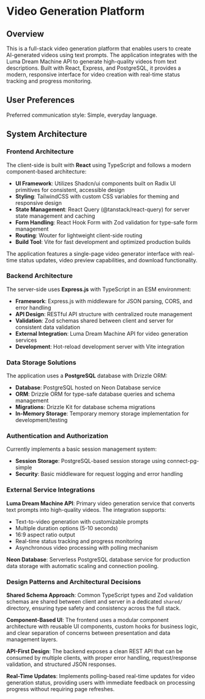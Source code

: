 # Video Generation Platform

## Overview

This is a full-stack video generation platform that enables users to create AI-generated videos using text prompts. The application integrates with the Luma Dream Machine API to generate high-quality videos from text descriptions. Built with React, Express, and PostgreSQL, it provides a modern, responsive interface for video creation with real-time status tracking and progress monitoring.

## User Preferences

Preferred communication style: Simple, everyday language.

## System Architecture

### Frontend Architecture
The client-side is built with **React** using TypeScript and follows a modern component-based architecture:

- **UI Framework**: Utilizes Shadcn/ui components built on Radix UI primitives for consistent, accessible design
- **Styling**: TailwindCSS with custom CSS variables for theming and responsive design
- **State Management**: React Query (@tanstack/react-query) for server state management and caching
- **Form Handling**: React Hook Form with Zod validation for type-safe form management
- **Routing**: Wouter for lightweight client-side routing
- **Build Tool**: Vite for fast development and optimized production builds

The application features a single-page video generator interface with real-time status updates, video preview capabilities, and download functionality.

### Backend Architecture
The server-side uses **Express.js** with TypeScript in an ESM environment:

- **Framework**: Express.js with middleware for JSON parsing, CORS, and error handling
- **API Design**: RESTful API structure with centralized route management
- **Validation**: Zod schemas shared between client and server for consistent data validation
- **External Integration**: Luma Dream Machine API for video generation services
- **Development**: Hot-reload development server with Vite integration

### Data Storage Solutions
The application uses a **PostgreSQL** database with Drizzle ORM:

- **Database**: PostgreSQL hosted on Neon Database service
- **ORM**: Drizzle ORM for type-safe database queries and schema management
- **Migrations**: Drizzle Kit for database schema migrations
- **In-Memory Storage**: Temporary memory storage implementation for development/testing

### Authentication and Authorization
Currently implements a basic session management system:

- **Session Storage**: PostgreSQL-based session storage using connect-pg-simple
- **Security**: Basic middleware for request logging and error handling

### External Service Integrations

**Luma Dream Machine API**: Primary video generation service that converts text prompts into high-quality videos. The integration supports:
- Text-to-video generation with customizable prompts
- Multiple duration options (5-10 seconds)
- 16:9 aspect ratio output
- Real-time status tracking and progress monitoring
- Asynchronous video processing with polling mechanism

**Neon Database**: Serverless PostgreSQL database service for production data storage with automatic scaling and connection pooling.

### Design Patterns and Architectural Decisions

**Shared Schema Approach**: Common TypeScript types and Zod validation schemas are shared between client and server in a dedicated `shared/` directory, ensuring type safety and consistency across the full stack.

**Component-Based UI**: The frontend uses a modular component architecture with reusable UI components, custom hooks for business logic, and clear separation of concerns between presentation and data management layers.

**API-First Design**: The backend exposes a clean REST API that can be consumed by multiple clients, with proper error handling, request/response validation, and structured JSON responses.

**Real-Time Updates**: Implements polling-based real-time updates for video generation status, providing users with immediate feedback on processing progress without requiring page refreshes.